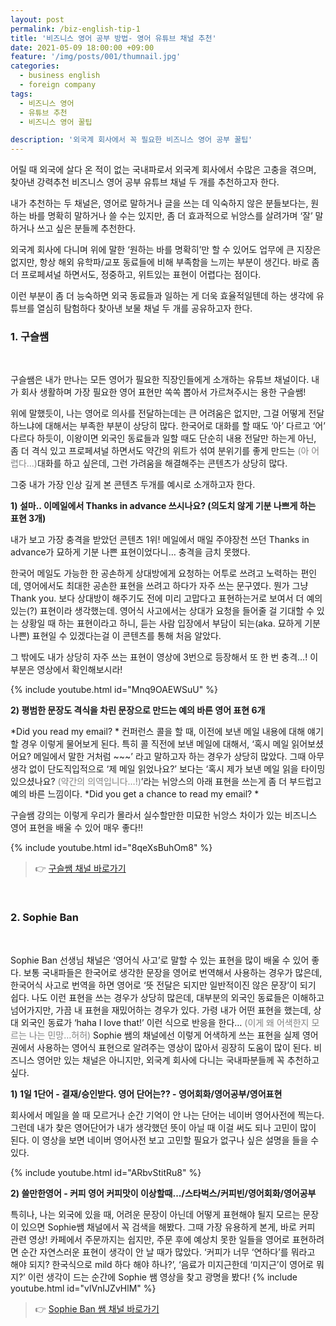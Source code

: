 ```yaml
---
layout: post
permalink: /biz-english-tip-1
title: '비즈니스 영어 공부 방법- 영어 유튜브 채널 추천'
date: 2021-05-09 18:00:00 +09:00
feature: '/img/posts/001/thumnail.jpg'
categories:
  - business english
  - foreign company
tags:
  - 비즈니스 영어
  - 유튜브 추천
  - 비즈니스 영어 꿀팁

description: '외국계 회사에서 꼭 필요한 비즈니스 영어 공부 꿀팁'
---
```

어릴 때 외국에 살다 온 적이 없는 국내파로서 외국계 회사에서 수많은 고충을 겪으며, 찾아낸 강력추천 비즈니스 영어 공부 유튜브 채널 두 개를 추천하고자 한다.

내가 추천하는 두 채널은, 영어로 말하거나 글을 쓰는 데 익숙하지 않은 분들보다는, 원하는 바를 명확히 말하거나 쓸 수는 있지만, 좀 더 효과적으로 뉘앙스를 살려가며 ‘잘’ 말하거나 쓰고 싶은 분들께 추천한다.

외국계 회사에 다니며 위에 말한 ‘원하는 바를 명확히’만 할 수 있어도 업무에 큰 지장은 없지만, 항상 해외 유학파/교포 동료들에 비해 부족함을 느끼는 부분이 생긴다. 바로 좀 더 프로페셔널 하면서도, 정중하고, 위트있는 표현이 어렵다는 점이다.

이런 부분이 좀 더 능숙하면 외국 동료들과 일하는 게 더욱 효율적일텐데 하는 생각에 유튜브를 열심히 탐험하다 찾아낸 보물 채널 두 개를 공유하고자 한다.

<h3>1.  구슬쌤 </h3>  <br>

구슬쌤은 내가 만나는 모든 영어가 필요한 직장인들에게 소개하는 유튜브 채널이다. 내가 회사 생활하며 가장 필요한 영어 표현만 쏙쏙 뽑아서 가르쳐주시는 용한 구슬쌤!

위에 말했듯이, 나는 영어로 의사를 전달하는데는 큰 어려움은 없지만, 그걸 어떻게 전달하느냐에 대해서는 부족한 부분이 상당히 많다. 한국어로 대화를 할 때도 ‘아’ 다르고 ‘어’ 다르다 하듯이, 이왕이면 외국인 동료들과 일할 때도 단순히 내용 전달만 하는게 아닌, 좀 더 격식 있고 프로페셔널 하면서도 약간의 위트가 섞여 분위기를 좋게 만드는<span style="color:grey"> (아 어렵다…)</span>대화를 하고 싶은데, 그런 가려움을 해결해주는 콘텐츠가 상당히 많다.

그중 내가 가장 인상 깊게 본 콘텐츠 두개를 예시로 소개하고자 한다.

**1) 설마.. 이메일에서 Thanks in advance 쓰시나요? (의도치 않게 기분 나쁘게 하는 표현 3개)**

내가 보고 가장 충격을 받았던 콘텐츠 1위! 메일에서 매일 주야장천 쓰던 Thanks in advance가 묘하게 기분 나쁜 표현이었다니… 충격을 금치 못했다.

한국어 메일도 가능한 한 공손하게 상대방에게 요청하는 어투로 쓰려고 노력하는 편인데, 영어에서도 최대한 공손한 표현을 쓰려고 하다가 자주 쓰는 문구였다. 뭔가 그냥 Thank you. 보다 상대방이 해주기도 전에 미리 고맙다고 표현하는거로 보여서 더 예의 있는(?) 표현이라 생각했는데. 영어식 사고에서는 상대가 요청을 들어줄 걸 기대할 수 있는 상황일 때 하는 표현이라고 하니, 듣는 사람 입장에서 부담이 되는(aka. 묘하게 기분 나쁜) 표현일 수 있겠다는걸 이 콘텐츠를 통해 처음 알았다.

그 밖에도 내가 상당히 자주 쓰는 표현이 영상에 3번으로 등장해서 또 한 번 충격…!
이 부분은 영상에서 확인해보시라!

{% include youtube.html id="Mnq9OAEWSuU" %}


**2) 평범한 문장도 격식을 차린 문장으로 만드는 예의 바른 영어 표현 6개**

*Did you read my email? *
컨퍼런스 콜을 할 때, 이전에 보낸 메일 내용에 대해 얘기할 경우 이렇게 물어보게 된다. 특히 콜 직전에 보낸 메일에 대해서, ‘혹시 메일 읽어보셨어요? 메일에서 말한 거처럼 ~~~’ 라고 말하고자 하는 경우가 상당히 많았다. 그때 아무 생각 없이 단도직입적으로 ‘제 메일 읽었나요?’ 보다는 ‘혹시 제가 보낸 메일 읽을 타이밍 있으셨나요?<span style="color:grey"> (약간의 의역입니다…!)</span>’라는 뉘앙스의 아래 표현을 쓰는게 좀 더 부드럽고 예의 바른 느낌이다.
*Did you get a chance to read my email? *

구슬쌤 강의는 이렇게 우리가 몰라서 실수할만한 미묘한 뉘앙스 차이가 있는 비즈니스 영어 표현을 배울 수 있어 매우 좋다!!

{% include youtube.html id="8qeXsBuhOm8" %}

>👉 [구슬쌤 채널 바로가기](https://www.youtube.com/channel/UC7k5xDVLrRNQMrdlNHx8IQQ)
<br>
<h3>2.  Sophie Ban </h3>  <br>

Sophie Ban 선생님 채널은 ‘영어식 사고’로 말할 수 있는 표현을 많이 배울 수 있어 좋다. 보통 국내파들은 한국어로 생각한 문장을 영어로 번역해서 사용하는 경우가 많은데, 한국어식 사고로 번역을 하면 영어로 ‘뜻 전달은 되지만 일반적이진 않은 문장’이 되기 쉽다. 나도 이런 표현을 쓰는 경우가 상당히 많은데, 대부분의 외국인 동료들은 이해하고 넘어가지만, 가끔 내 표현을 재밌어하는 경우가 있다. 가령 내가 어떤 표현을 했는데, 상대 외국인 동료가 ‘haha I love that!’ 이런 식으로 반응을 한다…<span style="color:grey"> (이게 왜 어색한지 모르는 나는 민망…허허)</span>
Sophie 쌤의 채널에선 이렇게 어색하게 쓰는 표현을 실제 영어권에서 사용하는 영어식 표현으로 알려주는 영상이 많아서 굉장히 도움이 많이 된다. 비즈니스 영어만 있는 채널은 아니지만, 외국계 회사에 다니는 국내파분들께 꼭 추천하고 싶다.

**1) 1일 1단어 - 결재/승인받다. 영어 단어는?? - 영어회화/영어공부/영어표현**  

회사에서 메일을 쓸 때 모르거나 순간 기억이 안 나는 단어는 네이버 영어사전에 찍는다. 그런데 내가 찾은 영어단어가 내가 생각했던 뜻이 아닐 때 이걸 써도 되나 고민이 많이 된다. 이 영상을 보면 네이버 영어사전 보고 고민할 필요가 없구나 싶은 설명을 들을 수 있다.

{% include youtube.html id="ARbvStitRu8" %}

**2) 쓸만한영어 - 커피 영어 커피맛이 이상할때.../스타벅스/커피빈/영어회화/영어공부**

특히나, 나는 외국에 있을 때, 어려운 문장이 아닌데 어떻게 표현해야 될지 모르는 문장이 있으면 Sophie쌤 채널에서 꼭 검색을 해봤다. 그때 가장 유용하게 본게, 바로 커피 관련 영상! 카페에서 주문까지는 쉽지만, 주문 후에 예상치 못한 일들을 영어로 표현하려면 순간 자연스러운 표현이 생각이 안 날 때가 많았다. ‘커피가 너무 ‘연하다’를 뭐라고 해야 되지? 한국식으로 mild 하다 해야 하나?’, ‘음료가 미지근한데 ‘미지근’이 영어로 뭐지?’ 이런 생각이 드는 순간에 Sophie 쌤 영상을 찾고 광명을 봤다!
{% include youtube.html id="vlVnIJZvHlM" %}

>👉 [Sophie Ban 쌤 채널 바로가기](https://www.youtube.com/channel/UCam5BTX9qo6Lf9itKcfhXEQ)
